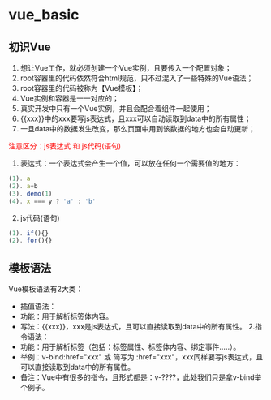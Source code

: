 # vue_basic

## 初识Vue

1. 想让Vue工作，就必须创建一个Vue实例，且要传入一个配置对象；
2. root容器里的代码依然符合html规范，只不过混入了一些特殊的Vue语法；
3. root容器里的代码被称为【Vue模板】；
4. Vue实例和容器是一一对应的；
5. 真实开发中只有一个Vue实例，并且会配合着组件一起使用；
6. {{xxx}}中的xxx要写js表达式，且xxx可以自动读取到data中的所有属性；
7. 一旦data中的数据发生改变，那么页面中用到该数据的地方也会自动更新；

<span style="color:red;">注意区分：js表达式 和 js代码(语句)</span>

1. 表达式：一个表达式会产生一个值，可以放在任何一个需要值的地方：

```javascript
(1). a
(2). a+b
(3). demo(1)
(4). x === y ? 'a' : 'b'
```

2. js代码(语句)

```javascript
(1). if(){}
(2). for(){}
```

## 模板语法

Vue模板语法有2大类：

* 插值语法：
* 功能：用于解析标签体内容。
* 写法：{{xxx}}，xxx是js表达式，且可以直接读取到data中的所有属性。
2.指令语法：
* 功能：用于解析标签（包括：标签属性、标签体内容、绑定事件.....）。
* 举例：v-bind:href="xxx" 或  简写为 :href="xxx"，xxx同样要写js表达式，且可以直接读取到data中的所有属性。
* 备注：Vue中有很多的指令，且形式都是：v-????，此处我们只是拿v-bind举个例子。
